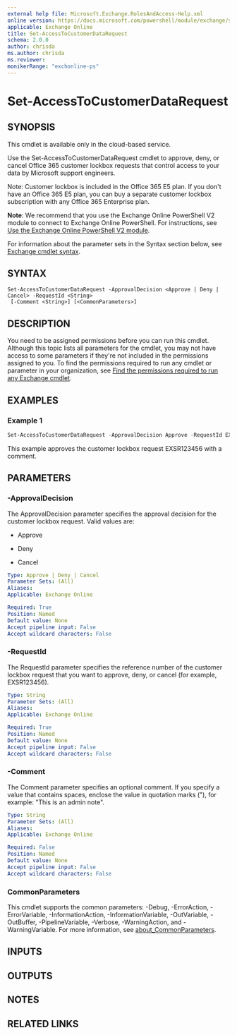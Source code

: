 ```yaml
---
external help file: Microsoft.Exchange.RolesAndAccess-Help.xml
online version: https://docs.microsoft.com/powershell/module/exchange/set-accesstocustomerdatarequest
applicable: Exchange Online
title: Set-AccessToCustomerDataRequest
schema: 2.0.0
author: chrisda
ms.author: chrisda
ms.reviewer:
monikerRange: "exchonline-ps"
---
```


# Set-AccessToCustomerDataRequest

## SYNOPSIS
This cmdlet is available only in the cloud-based service.

Use the Set-AccessToCustomerDataRequest cmdlet to approve, deny, or cancel Office 365 customer lockbox requests that control access to your data by Microsoft support engineers.

Note: Customer lockbox is included in the Office 365 E5 plan. If you don't have an Office 365 E5 plan, you can buy a separate customer lockbox subscription with any Office 365 Enterprise plan.

**Note**: We recommend that you use the Exchange Online PowerShell V2 module to connect to Exchange Online PowerShell. For instructions, see [Use the Exchange Online PowerShell V2 module](https://docs.microsoft.com/powershell/exchange/exchange-online-powershell-v2).

For information about the parameter sets in the Syntax section below, see [Exchange cmdlet syntax](https://docs.microsoft.com/powershell/exchange/exchange-cmdlet-syntax).

## SYNTAX

```
Set-AccessToCustomerDataRequest -ApprovalDecision <Approve | Deny | Cancel> -RequestId <String>
 [-Comment <String>] [<CommonParameters>]
```

## DESCRIPTION
You need to be assigned permissions before you can run this cmdlet. Although this topic lists all parameters for the cmdlet, you may not have access to some parameters if they're not included in the permissions assigned to you. To find the permissions required to run any cmdlet or parameter in your organization, see [Find the permissions required to run any Exchange cmdlet](https://docs.microsoft.com/powershell/exchange/find-exchange-cmdlet-permissions).

## EXAMPLES

### Example 1
```powershell
Set-AccessToCustomerDataRequest -ApprovalDecision Approve -RequestId EXSR123456 -Comment "Troubleshoot issues in Rick Hofer mailbox"
```

This example approves the customer lockbox request EXSR123456 with a comment.

## PARAMETERS

### -ApprovalDecision
The ApprovalDecision parameter specifies the approval decision for the customer lockbox request. Valid values are:

- Approve

- Deny

- Cancel

```yaml
Type: Approve | Deny | Cancel
Parameter Sets: (All)
Aliases:
Applicable: Exchange Online

Required: True
Position: Named
Default value: None
Accept pipeline input: False
Accept wildcard characters: False
```

### -RequestId
The RequestId parameter specifies the reference number of the customer lockbox request that you want to approve, deny, or cancel (for example, EXSR123456).

```yaml
Type: String
Parameter Sets: (All)
Aliases:
Applicable: Exchange Online

Required: True
Position: Named
Default value: None
Accept pipeline input: False
Accept wildcard characters: False
```

### -Comment
The Comment parameter specifies an optional comment. If you specify a value that contains spaces, enclose the value in quotation marks ("), for example: "This is an admin note".

```yaml
Type: String
Parameter Sets: (All)
Aliases:
Applicable: Exchange Online

Required: False
Position: Named
Default value: None
Accept pipeline input: False
Accept wildcard characters: False
```

### CommonParameters
This cmdlet supports the common parameters: -Debug, -ErrorAction, -ErrorVariable, -InformationAction, -InformationVariable, -OutVariable, -OutBuffer, -PipelineVariable, -Verbose, -WarningAction, and -WarningVariable. For more information, see [about_CommonParameters](https://go.microsoft.com/fwlink/p/?LinkID=113216).

## INPUTS

###  

## OUTPUTS

###  

## NOTES

## RELATED LINKS
